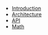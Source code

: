 - [Introduction](introduction.md)
- [Architecture](architecture.md)
- [API](api.md)
- [Math](math.md)